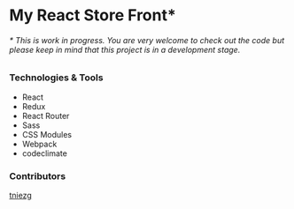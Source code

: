 # My React Store Front*

###### * This is work in progress. You are very welcome to check out the code but please keep in mind that this project is in a development stage.



### Technologies & Tools

- React
- Redux
- React Router
- Sass
- CSS Modules
- Webpack
- codeclimate



### Contributors

[tniezg](https://github.com/tniezg)

